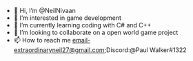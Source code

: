 - 👋 Hi, I’m @NeilNivaan
- 👀 I’m interested in game development 
- 🌱 I’m currently learning coding with C# and C++
- 💞️ I’m looking to collaborate on a open world game project 
- 📫 How to reach me email-extraordinaryneil27@gmail.com;Discord:@Paul Walker#1322

<!---
NeilNivaan/NeilNivaan is a ✨ special ✨ repository because its `README.md` (this file) appears on your GitHub profile.
You can click the Preview link to take a look at your changes.
--->

